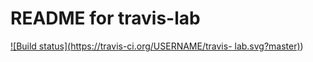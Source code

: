 # README for travis-lab
[![Build status](https://travis-ci.org/USERNAME/travis- lab.svg?master)](https://travis-ci.org/USERNAME))

